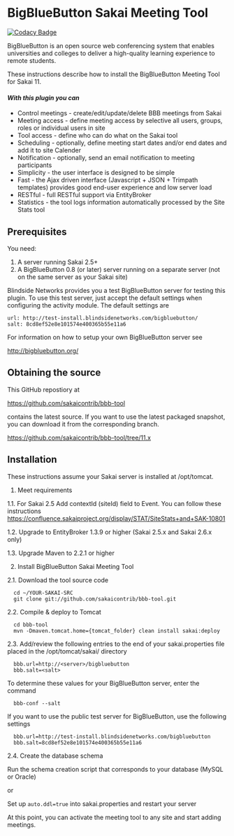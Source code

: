 # BigBlueButton Sakai Meeting Tool

[![Codacy Badge](https://api.codacy.com/project/badge/Grade/bc8daf9cceb041ae95a6d3b5753d4232)](https://www.codacy.com/app/jfederico/bbb-tool?utm_source=github.com&utm_medium=referral&utm_content=jfederico/bbb-tool&utm_campaign=badger)

BigBlueButton is an open source web conferencing system that enables universities and colleges to deliver a high-quality learning experience to remote students.

These instructions describe how to install the BigBlueButton Meeting Tool for Sakai 11.

#### *With this plugin you can*
- Control meetings - create/edit/update/delete BBB meetings from Sakai
- Meeting access - define meeting access by selective all users, groups, roles or individual users in site
- Tool access - define who can do what on the Sakai tool
- Scheduling - optionally, define meeting start dates and/or end dates and add it to site Calender
- Notification - optionally, send an email notification to meeting participants
- Simplicity - the user interface is designed to be simple
- Fast - the Ajax driven interface (Javascript + JSON + Trimpath templates) provides good end-user experience and low server load
- RESTful - full RESTful support via EntityBroker
- Statistics - the tool logs information automatically processed by the Site Stats tool

## Prerequisites
You need:

1. A server running Sakai 2.5+
2. A BigBlueButton 0.8 (or later) server running on a separate server (not on the same server as your Sakai site)
	
Blindside Networks provides you a test BigBlueButton server for testing this plugin.  To use this test server, just accept the default settings when configuring the activity module.  The default settings are
```
url: http://test-install.blindsidenetworks.com/bigbluebutton/
salt: 8cd8ef52e8e101574e400365b55e11a6
```
For information on how to setup your own BigBlueButton server see

http://bigbluebutton.org/
   
## Obtaining the source
This GitHub repostiory at

https://github.com/sakaicontrib/bbb-tool

contains the latest source.  If you want to use the latest packaged snapshot, you can download it from the corresponding branch.

https://github.com/sakaicontrib/bbb-tool/tree/11.x

## Installation
These instructions assume your Sakai server is installed at /opt/tomcat.

1.  Meet requirements

  1.1. For Sakai 2.5 Add contextId (siteId) field to Event. You can follow these instructions https://confluence.sakaiproject.org/display/STAT/SiteStats+and+SAK-10801

  1.2. Upgrade to EntityBroker 1.3.9 or higher (Sakai 2.5.x and Sakai 2.6.x only)

  1.3. Upgrade Maven to 2.2.1 or higher


2.  Install BigBlueButton Sakai Meeting Tool

  2.1. Download the tool source code
  ```
    cd ~/YOUR-SAKAI-SRC         
    git clone git://github.com/sakaicontrib/bbb-tool.git
  ```

  2.2. Compile & deploy to Tomcat
  ```
    cd bbb-tool
    mvn -Dmaven.tomcat.home={tomcat_folder} clean install sakai:deploy
  ```

  2.3. Add/review the following entries to the end of your sakai.properties file placed in the /opt/tomcat/sakai/ directory
  ```
    bbb.url=http://<server>/bigbluebutton
    bbb.salt=<salt>
  ```   
  To determine these values for your BigBlueButton server, enter the command
  ```
    bbb-conf --salt
  ```
  If you want to use the public test server for BigBlueButton, use the following settings 
  ```
    bbb.url=http://test-install.blindsidenetworks.com/bigbluebutton   
    bbb.salt=8cd8ef52e8e101574e400365b55e11a6
  ```

  2.4. Create the database schema

  Run the schema creation script that corresponds to your database (MySQL or Oracle)
    
  or
    
  Set up `auto.ddl=true` into sakai.properties and restart your server  


At this point, you can activate the meeting tool to any site and start adding meetings.

